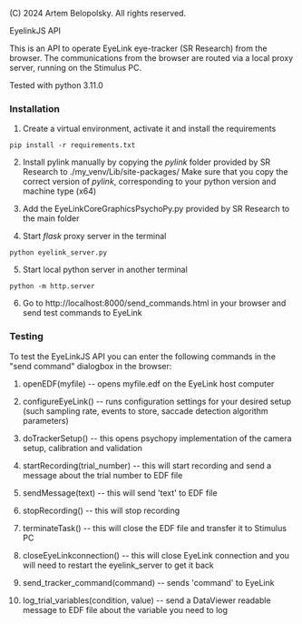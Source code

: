
(C) 2024 Artem Belopolsky. All rights reserved. 

EyelinkJS API 

This is an API to operate EyeLink eye-tracker (SR Research) from the browser. The communications from the browser are routed via a local proxy server, running on the Stimulus PC.


Tested with python 3.11.0

### Installation
1. Create a virtual environment, activate it and install the requirements
```
pip install -r requirements.txt
```
2. Install pylink manually by copying the *pylink* folder provided by SR Research to ./my_venv/Lib/site-packages/
Make sure that you copy the correct version of *pylink*, corresponding to your python version and machine type (x64)

3. Add the EyeLinkCoreGraphicsPsychoPy.py provided by SR Research to the main folder

4. Start *flask* proxy server in the terminal
```
python eyelink_server.py
```

5. Start local python server in another terminal
```
python -m http.server
```

6. Go to http://localhost:8000/send_commands.html in your browser and send test commands to EyeLink


### Testing
To test the EyeLinkJS API you can enter the following commands in the "send command" dialogbox in the browser:

1. openEDF(myfile) -- opens myfile.edf on the EyeLink host computer

2. configureEyeLink() -- runs configuration settings for your desired setup (such sampling rate, events to store, saccade detection algorithm parameters)

3. doTrackerSetup() -- this opens psychopy implementation of the camera setup, calibration and validation

4. startRecording(trial_number) -- this will start recording and send a message about the trial number to EDF file

5. sendMessage(text) -- this will send 'text' to EDF file

6. stopRecording() -- this will stop recording

7. terminateTask() -- this will close the EDF file and transfer it to Stimulus PC

8. closeEyeLinkconnection() -- this will close EyeLink connection and you will need to restart the eyelink_server to get it back

9. send_tracker_command(command) -- sends 'command' to EyeLink

10. log_trial_variables(condition, value) -- send a DataViewer readable message to EDF file about the variable you need to log 


